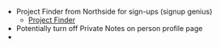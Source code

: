 - Project Finder from Northside for sign-ups (signup genius)
	- [Project Finder](https://github.com/Northside-CC/ProjectFinder?tab=readme-ov-file)
- Potentially turn off Private Notes on person profile page
- 
